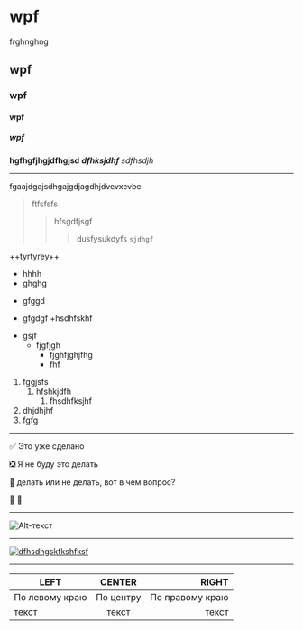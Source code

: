 # wpf 
frghnghng
## wpf
### wpf
#### wpf
##### wpf
**hgfhgfjhgjdfhgjsd**
***dfhksjdhf***
*sdfhsdjh*

________________________
~~fgaajdgajsdhgajgdjagdhjdvcvxcvbc~~
>ftfsfsfs
>>hfsgdfjsgf
>>>dusfysukdyfs
```sjdhgf```

++tyrtyrey++
+ hhhh
+ ghghg
- gfggd
* gfgdgf
+hsdhfskhf



- gsjf
    - fjgfjgh
        - fjghfjghjfhg
        - fhf 
        
 1. fggjsfs
     1. hfshkjdfh
         1. fhsdhfksjhf
 1. dhjdhjhf
 2. fgfg

_______________________

:white_check_mark: Это уже сделано

:negative_squared_cross_mark: Я не буду это делать

:black_square_button: делать или не делать, вот в чем вопрос?

:poop:
:beers:

_________________________

![Alt-текст](https://yandex.ru/images/search?text=%D0%9F%D1%83%D1%82%D0%B8%D0%BD%20%D0%92%D0%BB%D0%B0%D0%B4%D0%B8%D0%BC%D0%B8%D1%80%20%D0%92%D0%BB%D0%B0%D0%B4%D0%B8%D0%BC%D0%B8%D1%80%D0%BE%D0%B2%D0%B8%D1%87%20%D1%84%D0%BE%D1%82%D0%BE&img_url=https%3A%2F%2Fxn--80adbhunc2aa3al.xn--80asehdb%2Fupload%2F000%2Fu0%2F000%2Ff146a8ad.jpg&rpt=simage&source=qa&stype=image&lr=51&family=yes&parent-reqid=1651129890900250-3893515145046554063-vla1-4706-vla-l7-balancer-8080-BAL-9336 "Орк")

________________________

[![dfhsdhgskfkshfksf](https://img.youtube.com/vi/RHPYGwVQB2o/0.jpg)](https://youtu.be/RHPYGwVQB2o)
______________________________

|LEFT|CENTER|RIGHT|
|----------------|:---------:|----------------:|
|По левому краю|По центру|По правому краю|
|текст|текст|текст|
